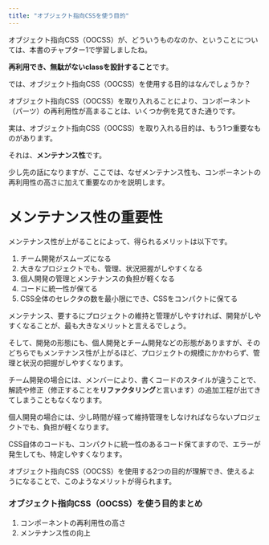 ```yaml
---
title: "オブジェクト指向CSSを使う目的"
---
```


オブジェクト指向CSS（OOCSS）が、どういうものなのか、ということについては、本書のチャプター1で学習しましたね。

**再利用でき、無駄がないclassを設計すること**です。

では、オブジェクト指向CSS（OOCSS）を使用する目的はなんでしょうか？

オブジェクト指向CSS（OOCSS）を取り入れることにより、コンポーネント（パーツ）の再利用性が高まることは、いくつか例を見てきた通りです。

実は、オブジェクト指向CSS（OOCSS）を取り入れる目的は、もう1つ重要なものがあります。

それは、**メンテナンス性**です。

少し先の話になりますが、ここでは、なぜメンテナンス性も、コンポーネントの再利用性の高さに加えて重要なのかを説明します。

# メンテナンス性の重要性

メンテナンス性が上がることによって、得られるメリットは以下です。

1. チーム開発がスムーズになる
2. 大きなプロジェクトでも、管理、状況把握がしやすくなる
3. 個人開発の管理とメンテナンスの負担が軽くなる
4. コードに統一性が保てる
5. CSS全体のセレクタの数を最小限にでき、CSSをコンパクトに保てる

メンテナンス、要するにプロジェクトの維持と管理がしやすければ、開発がしやすくなることが、最も大きなメリットと言えるでしょう。

そして、開発の形態にも、個人開発とチーム開発などの形態がありますが、そのどちらでもメンテナンス性が上がるほど、プロジェクトの規模にかかわらず、管理と状況の把握がしやすくなります。

チーム開発の場合には、メンバーにより、書くコードのスタイルが違うことで、解読や修正（修正することを**リファクタリング**と言います）の追加工程が出てきてしまうこともなくなります。

個人開発の場合には、少し時間が経って維持管理をしなければならないプロジェクトでも、負担が軽くなります。

CSS自体のコードも、コンパクトに統一性のあるコード保てますので、エラーが発生しても、特定しやすくなります。

オブジェクト指向CSS（OOCSS）を使用する2つの目的が理解でき、使えるようになることで、このようなメリットが得られます。

### オブジェクト指向CSS（OOCSS）を使う目的まとめ

1. コンポーネントの再利用性の高さ
2. メンテナンス性の向上